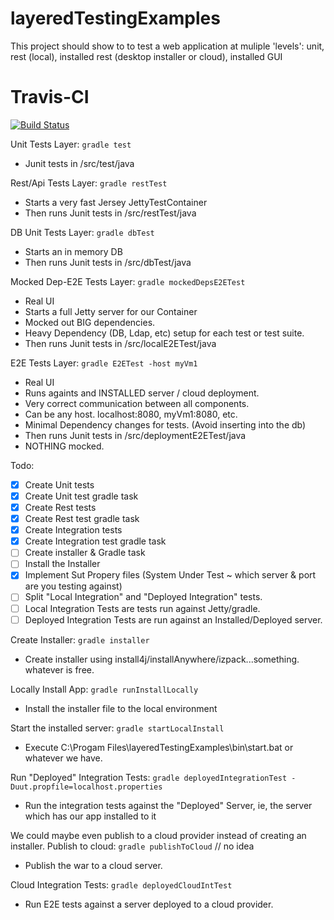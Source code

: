 # layeredTestingExamples
This project should show to to test a web application at muliple 'levels': unit, rest (local), installed rest (desktop installer or cloud), installed GUI

# Travis-CI
[![Build Status](https://travis-ci.org/tayloryork/layeredTestingExamples.svg?branch=master)](https://travis-ci.org/tayloryork/layeredTestingExamples)

Unit Tests Layer: `gradle test`
- Junit tests in /src/test/java

Rest/Api Tests Layer: `gradle restTest`
- Starts a very fast Jersey JettyTestContainer
- Then runs Junit tests in /src/restTest/java

DB Unit Tests Layer: `gradle dbTest`
- Starts an in memory DB
- Then runs Junit tests in /src/dbTest/java

Mocked Dep-E2E Tests Layer: `gradle mockedDepsE2ETest`
- Real UI
- Starts a full Jetty server for our Container
- Mocked out BIG dependencies.
- Heavy Dependency (DB, Ldap, etc) setup for each test or test suite.
- Then runs Junit tests in /src/localE2ETest/java

E2E Tests Layer: `gradle E2ETest -host myVm1`
- Real UI
- Runs againts and INSTALLED server / cloud deployment.
- Very correct communication between all components.
- Can be any host. localhost:8080, myVm1:8080, etc.
- Minimal Dependency changes for tests. (Avoid inserting into the db)
- Then runs Junit tests in /src/deploymentE2ETest/java
- NOTHING mocked.

Todo:
- [x] Create Unit tests
- [x] Create Unit test gradle task
- [x] Create Rest tests
- [x] Create Rest test gradle task
- [x] Create Integration tests
- [x] Create Integration test gradle task
- [ ] Create installer & Gradle task
- [ ] Install the Installer
- [x] Implement Sut Propery files (System Under Test ~ which server & port are you testing against)
- [ ] Split "Local Integration" and "Deployed Integration" tests.
- [ ] Local Integration Tests are tests run against Jetty/gradle.
- [ ] Deployed Integration Tests are run against an Installed/Deployed server.

Create Installer: `gradle installer`
- Create installer using install4j/installAnywhere/izpack...something.  whatever is free.

Locally Install App: `gradle runInstallLocally`
- Install the installer file to the local environment

Start the installed server: `gradle startLocalInstall`
- Execute C:\Progam Files\layeredTestingExamples\bin\start.bat or whatever we have.

Run "Deployed" Integration Tests: `gradle deployedIntegrationTest -Duut.propfile=localhost.properties`
- Run the integration tests against the "Deployed" Server, ie, the server which has our app installed to it

We could maybe even publish to a cloud provider instead of creating an installer.
Publish to cloud: `gradle publishToCloud` // no idea
- Publish the war to a cloud server.

Cloud Integration Tests: `gradle deployedCloudIntTest`
- Run E2E tests against a server deployed to a cloud provider.
